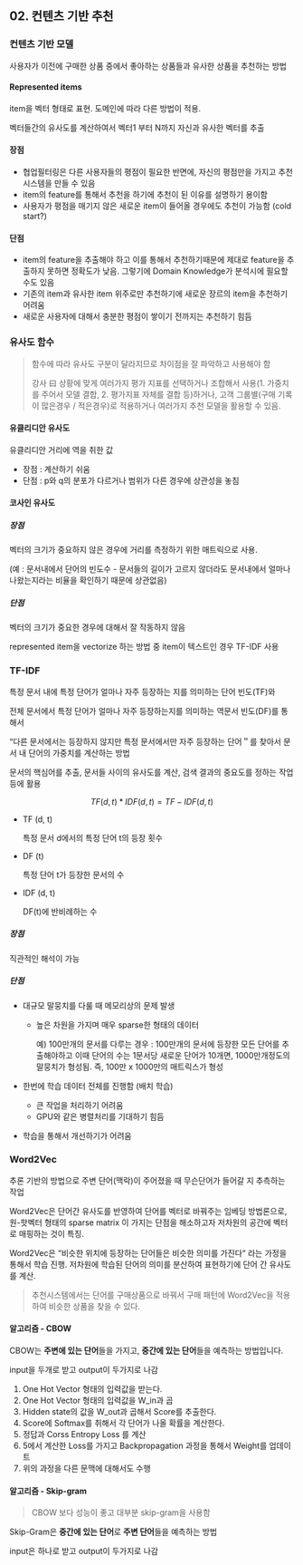 ## 02. 컨텐츠 기반 추천

### 컨텐츠 기반 모델

사용자가 이전에 구매한 상품 중에서 좋아하는 상품들과 유사한 상품을 추천하는 방법

#### Represented items

item을 벡터 형태로 표현. 도메인에 따라 다른 방법이 적용.

벡터들간의 유사도를 계산하여서 벡터1 부터 N까지 자신과 유사한 벡터를 추출



#### 장점

- 협업필터링은 다른 사용자들의 평점이 필요한 반면에, 자신의 평점만을 가지고 추천시스템을 만들 수 있음 
- item의 feature를 통해서 추천을 하기에 추천이 된 이유를 설명하기 용이함 
- 사용자가 평점을 매기지 않은 새로운 item이 들어올 경우에도 추천이 가능함 (cold start?)



#### 단점

- item의 feature을 추출해야 하고 이를 통해서 추천하기때문에 제대로 feature을 추출하지 못하면 정확도가 낮음. 그렇기에 Domain Knowledge가 분석시에 필요할 수도 있음 
- 기존의 item과 유사한 item 위주로만 추천하기에 새로운 장르의 item을 추천하기 어려움 
- 새로운 사용자에 대해서 충분한 평점이 쌓이기 전까지는 추천하기 힘듬





### 유사도 함수

> 함수에 따라 유사도 구분이 달라지므로 차이점을 잘 파악하고 사용해야 함 <br>
>
>  강사 曰 상황에 맞게 여러가지 평가 지표를 선택하거나 조합해서 사용(1. 가중치를 주어서 모델 결합, 2. 평가지표 자체를 결합 등)하거나, 고객 그룹별(구매 기록이 많은경우 / 적은경우)로 적용하거나 여러가지 추천 모델을 활용할 수 있음. 

#### 유클리디안 유사도

유클리디안 거리에 역을 취한 값

- 장점 : 계산하기 쉬움
- 단점 : p와 q의 분포가 다르거나 범위가 다른 경우에 상관성을 놓침



#### 코사인 유사도

##### 장점 

벡터의 크기가 중요하지 않은 경우에 거리를 측정하기 위한 매트릭으로 사용. 

(예 : 문서내에서 단어의 빈도수 - 문서들의 길이가 고르지 않더라도 문서내에서 얼마나 나왔는지라는 비율을 확인하기 때문에 상관없음)

##### 단점 

벡터의 크기가 중요한 경우에 대해서 잘 작동하지 않음





represented item을 vectorize 하는 방법 중 item이 텍스트인 경우 TF-IDF 사용

### TF-IDF

특정 문서 내에 특정 단어가 얼마나 자주 등장하는 지를 의미하는 단어 빈도(TF)와 

전체 문서에서 특정 단어가 얼마나 자주 등장하는지를 의미하는 역문서 빈도(DF)를 통해서 

“다른 문서에서는 등장하지 않지만 특정 문서에서만 자주 등장하는 단어＂를 찾아서 문서 내 단어의 가중치를 계산하는 방법

문서의 핵심어를 추출, 문서들 사이의 유사도를 계산, 검색 결과의 중요도를 정하는 작업등에 활용


$$
TF(d, t) * IDF(d, t) = TF-IDF(d, t)
$$


- TF (d, t)

  특정 문서 d에서의 특정 단어 t의 등장 횟수

- DF (t)

  특정 단어 t가 등장한 문서의 수

- IDF (d, t)

  DF(t)에 반비례하는 수

##### 장점

직관적인 해석이 가능

##### 단점

- 대규모 말뭉치를 다룰 때 메모리상의 문제 발생
  - 높은 차원을 가지며 매우 sparse한 형태의 데이터

    예) 100만개의 문서를 다루는 경우 : 100만개의 문서에 등장한 모든 단어를 추출해야하고 이때 단어의 수는 1문서당 새로운 단어가 10개면, 1000만개정도의 말뭉치가 형성됨. 즉, 100만 x 1000만의 매트릭스가 형성

- 한번에 학습 데이터 전체를 진행함 (배치 학습)
  - 큰 작업을 처리하기 어려움 
  - GPU와 같은 병렬처리를 기대하기 힘듬 

- 학습을 통해서 개선하기가 어려움





### Word2Vec

추론 기반의 방법으로 주변 단어(맥락)이 주어졌을 때 무슨단어가 들어갈 지 추측하는 작업

Word2Vec은 단어간 유사도를 반영하여 단어를 벡터로 바꿔주는 임베딩 방법론으로, 원-핫벡터 형태의 sparse matrix 이 가지는 단점을 해소하고자 저차원의 공간에 벡터로 매핑하는 것이 특징. 

Word2Vec은 “비슷한 위치에 등장하는 단어들은 비슷한 의미를 가진다“ 라는 가정을 통해서 학습 진행. 저차원에 학습된 단어의 의미를 분산하여 표현하기에 단어 간 유사도를 계산.

>  추천시스템에서는 단어를 구매상품으로 바꿔서 구매 패턴에 Word2Vec을 적용하여 비슷한 상품을 찾을 수 있다.



#### 알고리즘 - CBOW

CBOW는 **주변에 있는 단어**들을 가지고, **중간에 있는 단어**들을 예측하는 방법입니다. 

input을 두개로 받고 output이 두가지로 나감

1. One Hot Vector 형태의 입력값을 받는다.
2. One Hot Vector 형태의 입력값을 W_in과 곱
3. Hidden state의 값을 W_out과 곱해서 Score를 추출한다.
4. Score에 Softmax를 취해서 각 단어가 나올 확률을 계산한다. 
5.  정답과 Corss Entropy Loss 를 계산
6.  5에서 계산한 Loss를 가지고 Backpropagation 과정을 통해서 Weight를 업데이트
7. 위의 과정을 다른 문맥에 대해서도 수행



#### 알고리즘 - Skip-gram

> CBOW 보다 성능이 좋고 대부분 skip-gram을 사용함

Skip-Gram은 **중간에 있는 단어**로 **주변 단어**들을 예측하는 방법

input은 하나로 받고 output이 두가지로 나감

